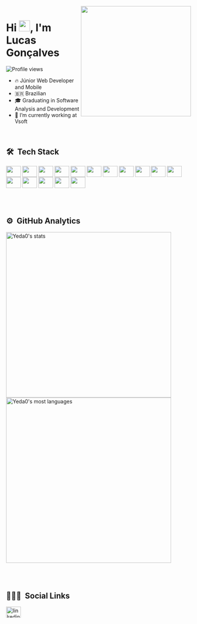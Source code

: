 
<img height="300px" width="300px" align="right" height="590em" src="https://i.pinimg.com/originals/99/8e/05/998e055aba57c24138220937cc5166ab.gif">
<h1 align="left">Hi <img  src="https://raw.githubusercontent.com/kaueMarques/kaueMarques/master/hi.gif" height= "30px" width="30px">, I'm Lucas Gonçalves</h1>
<p align="left"> <img src="https://komarev.com/ghpvc/?username=Yeda0&color=yellow" alt="Profile views" /> </p>

 
- 🔥 Júnior Web Developer and Mobile 
- 🇧🇷 Brazilian
- 🎓 Graduating in Software Analysis and Development
- 🔭 I’m currently working at Vsoft 


<br>

## 🛠 &nbsp;Tech Stack

<p align="left">
<img align="center" height="30" width="40" src="https://cdn.jsdelivr.net/gh/devicons/devicon/icons/lua/lua-plain-wordmark.svg" />
<img align="center" height="30" width="40" src="https://cdn.jsdelivr.net/gh/devicons/devicon/icons/dart/dart-original.svg" />
<img align="center" height="30" width="40" src="https://cdn.jsdelivr.net/gh/devicons/devicon/icons/flutter/flutter-original.svg" />
<img align="center" height="30" width="40" src="https://cdn.jsdelivr.net/gh/devicons/devicon/icons/angularjs/angularjs-original.svg" />
<img align="center" height="30" width="40" src="https://cdn.jsdelivr.net/gh/devicons/devicon/icons/html5/html5-original-wordmark.svg" />
<img align="center" height="30" width="40" src="https://cdn.jsdelivr.net/gh/devicons/devicon/icons/css3/css3-original-wordmark.svg" />
<img align="center" height="30" width="40" src="https://cdn.jsdelivr.net/gh/devicons/devicon/icons/sass/sass-original.svg" />
<img align="center" height="30" width="40" src="https://cdn.jsdelivr.net/gh/devicons/devicon/icons/bulma/bulma-plain.svg" />
<img align="center" height="30" width="40" src="https://cdn.jsdelivr.net/gh/devicons/devicon/icons/tailwindcss/tailwindcss-plain.svg" />
<img align="center" height="30" width="40" src="https://cdn.jsdelivr.net/gh/devicons/devicon/icons/vuejs/vuejs-original.svg" />
<img align="center" height="30" width="40" src="https://cdn.jsdelivr.net/gh/devicons/devicon/icons/figma/figma-original.svg" />
<img align="center" height="30" width="40" src="https://cdn.jsdelivr.net/gh/devicons/devicon/icons/typescript/typescript-original.svg" />
<img align="center" height="30" width="40" src="https://cdn.jsdelivr.net/gh/devicons/devicon/icons/react/react-original.svg" />
<img align="center" height="30" width="40" src="https://cdn.jsdelivr.net/gh/devicons/devicon/icons/javascript/javascript-original.svg" />
<img align="center" height="30" width="40" src="https://cdn.jsdelivr.net/gh/devicons/devicon/icons/unity/unity-original.svg" />     
<img align="center" height="30" width="40" src="https://cdn.jsdelivr.net/gh/devicons/devicon/icons/git/git-original.svg" />
</p>

<br><br>

## ⚙️ &nbsp;GitHub Analytics

<p align="left">
<img width="450em" src="https://github-readme-stats.vercel.app/api?username=Yeda0&show_icons=true&theme=vision-friendly-dark" alt="Yeda0's stats"/>
<img width="450em" src="https://github-readme-stats.vercel.app/api/top-langs/?username=Yeda0&layout=compact&theme=vision-friendly-dark" alt="Yeda0's most languages"/>
</p>

<br><br>

## 👨🏽‍🦲 &nbsp;Social Links

<a href="https://www.linkedin.com/in/lucasgon1/" target="_blank">
  <img height="30" width="40" align="center"src="https://cdn.jsdelivr.net/gh/devicons/devicon/icons/linkedin/linkedin-original.svg" alt="linkedin"/>
</a>
      
 
